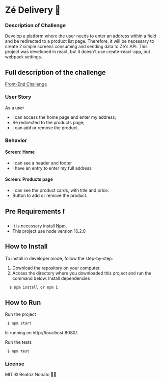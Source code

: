 # Zé Delivery :beer:

### Description of Challenge

<p>
  Develop a platform where the user needs to enter an address within a field and be redirected to a product list page. 
  Therefore, it will be necessary to create 2 simple screens consuming and sending data to Zé's API.
  This project was developed in react, but it doesn't use create-react-app, but webpack settings.
</p>

## Full description of the challenge

[Front-End Challenge](https://github.com/ZXVentures/ze-code-challenges/blob/master/frontend-mobile.md)

### User Story

As a user

- I can access the home page and enter my address;
- Be redirected to the products page;
- I can add or remove the product.

### Behavior
#### Screen: Home

- I can see a header and footer
- I have an entry to enter my full address

#### Screen: Products page
- I can see the product cards, with title and price.
- Button to add or remove the product.

## Pre Requirements :exclamation:

- It is necessary install [Npm](https://docs.npmjs.com/cli/v7/commands/npm-install).
- This project use node version 16.2.0

## How to Install

To install in developer mode, follow the step-by-step:

1. Download the repository on your computer.
2. Access the directory where you downloaded this project and run the command below.
   Install dependencies

```sh
  $ npm install or npm i
```

## How to Run

Run the project

```sh
 $ npm start
```

Is running on http://localhost:8080/.

Run the tests

```sh
 $ npm test
```

### License

MIT © Beatriz Nonato :woman_technologist:
